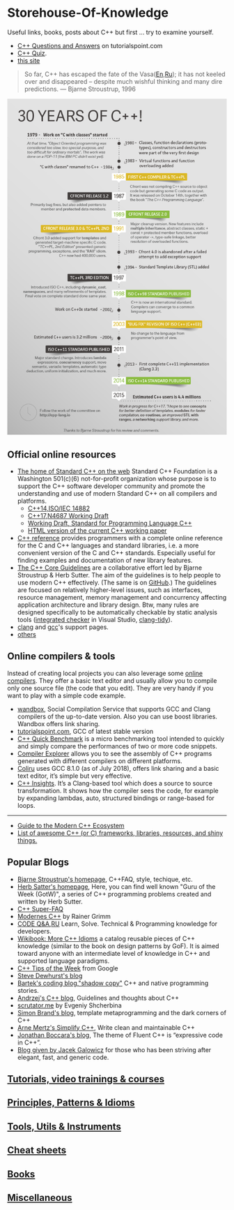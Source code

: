 # Storehouse-Of-Knowledge
Useful links, books, posts about C++
but first ... try to examine yourself.  
* [C++ Questions and Answers](https://www.tutorialspoint.com/cplusplus/cpp_questions_answers.htm) on tutorialspoint.com
* [C++ Quiz](http://cppquiz.org/).
* [this site](./questions/README.md)

> So far, C++ has escaped the fate of the Vasa([En](http://www.aristeia.com/TalkNotes/C++vstheVasa2-ups.pdf),[Ru](https://habrahabr.ru/company/infopulse/blog/227529/));  it has not
keeled over and disappeared – despite much wishful
thinking and many dire predictions.
— Bjarne Stroustrup, 1996

![30YearsOfC++](https://github.com/nikolaAV/Storehouse-Of-Knowledge/blob/master/30YearsOfC%2B%2B.png)

## Official online resources
* [The home of Standard C++ on the web](https://isocpp.org/std/status) Standard C++ Foundation is a Washington 501(c)(6) not-for-profit organization whose purpose is to support the C++ software developer community and promote the understanding and use of modern Standard C++ on all compilers and platforms.
    * [C++14,ISO/IEC 14882](http://doc.imzlp.me/viewer.html?file=docs/standard/isocpp2014.pdf)
    * [C++17,N4687 Working Draft](http://www.open-std.org/jtc1/sc22/wg21/docs/papers/2017/n4687.pdf)
    * [Working Draft, Standard for Programming Language C++](https://timsong-cpp.github.io/cppwp/)
    * [HTML version of the current C++ working paper](https://github.com/timsong-cpp/cppwp)
* [C++ reference](http://en.cppreference.com/w/) provides programmers with a complete online reference for the C and C++ languages and standard libraries, i.e. a more convenient version of the C and C++ standards. Especially useful for finding examples and documentation of new library features.
* [The C++ Core Guidelines](https://isocpp.github.io/CppCoreGuidelines/CppCoreGuidelines.html) are a collaborative effort led by Bjarne Stroustrup & Herb Sutter. The aim of the guidelines is to help people to use modern C++ effectively. (The same is on [GitHub](https://github.com/isocpp/CppCoreGuidelines).) The guidelines are focused on relatively higher-level issues, such as interfaces, resource management, memory management and concurrency affecting application architecture and library design. Btw, many rules are designed specifically to be automatically checkable by static analysis tools ([integrated checker](https://docs.microsoft.com/en-us/visualstudio/code-quality/using-the-cpp-core-guidelines-checkers?view=vs-2019) in Visual Studio, [clang-tidy](https://reviews.llvm.org/diffusion/L/browse/clang-tools-extra/trunk/clang-tidy/cppcoreguidelines/)). 
* [clang](http://clang.llvm.org/cxx_status.html) and [gcc](https://gcc.gnu.org/projects/cxx-status.html)'s support pages.
* [others](https://en.cppreference.com/w/cpp/links)

## Online compilers & tools
Instead of creating local projects you can also leverage some [online compilers](https://arnemertz.github.io/online-compilers/). They offer a basic text editor and usually allow you to compile only one source file (the code that you edit). They are very handy if you want to play with a simple code example.
* [wandbox](https://wandbox.org/), Social Compilation Service that supports GCC and Clang compilers of the up-to-date version. Also you can use boost libraries. Wandbox offers link sharing.
* [tutorialspoint.com](https://www.tutorialspoint.com/compile_cpp_online.php), GCC of latest stable version
* [C++ Quick Benchmark](http://quick-bench.com/) is a micro benchmarking tool intended to quickly and simply compare the performances of two or more code snippets.
* [Compiler Explorer](https://godbolt.org/) allows you to see the assembly of C++ programs generated with different compilers on different platforms.
* [Coliru](http://coliru.stacked-crooked.com/) uses GCC 8.1.0 (as of July 2018), offers link sharing and a basic text editor, it’s simple but very effective.
* [C++ Insights](https://cppinsights.io/). It’s a Clang-based tool which does a source to source transformation. It shows how the compiler sees the code, for example by expanding lambdas, auto, structured bindings or range-based for loops.
---
* [Guide to the Modern C++ Ecosystem](https://www.bfilipek.com/2019/10/cppecosystem.html)
* [List of awesome C++ (or C) frameworks, libraries, resources, and shiny things.](https://github.com/fffaraz/awesome-cpp#awesome-c-)

## Popular Blogs
* [Bjarne Stroustrup's homepage](http://stroustrup.com/), C++FAQ, style, techique, etc.
* [Herb Satter's homepage](https://herbsutter.com/), Here, you can find well known "Guru of the Week (GotW)", a series of C++ programming problems created and written by Herb Sutter.
* [C++ Super-FAQ](https://isocpp.org/faq)
* [Modernes C++](https://www.modernescpp.com/index.php/der-einstieg-in-modernes-c) by Rainer Grimm 
* [CODE Q&A](https://code.i-harness.com/en/tagged/c%2B%2B),[RU](https://code.i-harness.com/ru/tagged/c%2B%2B) Learn, Solve. Technical & Programming knowledge for developers.
* [Wikibook: More C++ Idioms](https://en.wikibooks.org/wiki/More_C%2B%2B_Idioms) a catalog reusable pieces of C++ knowledge (similar to the book on design patterns by GoF). It is aimed toward anyone with an intermediate level of knowledge in C++ and supported language paradigms.
* [C++ Tips of the Week](https://abseil.io/tips/) from Google
* [Steve Dewhurst's blog](http://stevedewhurst.com/once_weakly.html)
* [Bartek's coding blog](http://www.bfilipek.com/p/start-here.html),["shadow copy"](https://www.cppstories.com/) C++ and native programming stories.
* [Andrzej's C++ blog](https://akrzemi1.wordpress.com/), Guidelines and thoughts about C++
* [scrutator.me](http://scrutator.me/) by Evgeniy Shcherbina
* [Simon Brand's blog](https://blog.tartanllama.xyz/), template metaprogramming and the dark corners of C++ 
* [Arne Mertz's Simplify C++](https://arne-mertz.de/), Write clean and maintainable C++
* [Jonathan Boccara's blog](https://www.fluentcpp.com/), The theme of Fluent C++ is “expressive code in C++”.
* [Blog given by Jacek Galowicz](https://blog.galowicz.de/) for those who has been striving after elegant, fast, and generic code.  

## [Tutorials, video trainings & courses](https://github.com/nikolaAV/Storehouse-Of-Knowledge/blob/master/tutorials/README.md)
## [Principles, Patterns & Idioms](https://github.com/nikolaAV/Storehouse-Of-Knowledge/blob/master/patterns/README.md)
## [Tools, Utils & Instruments](https://github.com/nikolaAV/Storehouse-Of-Knowledge/blob/master/tools/README.md)
## [Cheat sheets](https://github.com/nikolaAV/Storehouse-Of-Knowledge/blob/master/cheat_sheets/README.md)
## [Books](https://github.com/nikolaAV/Storehouse-Of-Knowledge/blob/master/books/README.md)
## [Miscellaneous](https://github.com/nikolaAV/Storehouse-Of-Knowledge/blob/master/miscellaneous/README.md)
